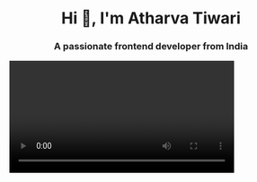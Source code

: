 <h1 align="center">Hi 👋, I'm Atharva Tiwari</h1>
<h3 align="center">A passionate frontend developer from India</h3>

<video src="" align="right" alt="coding" width="400" src="https://cdnl.iconscout.com/lottie/premium/thumb/male-programmer-doing-coding-work-9560195-7793573.mp4">

<p align="left"> <img src="https://komarev.com/ghpvc/?username=atharva-tiwari12&label=Profile%20views&color=0e75b6&style=flat" alt="atharva-tiwari12" /> </p>

- 🔭 I’m currently working on [Netflix Clone](https://github.com/Atharva-Tiwari12/Netflix-Clone.git)

- 🌱 I’m currently learning **Python, JS**

- 💬 Ask me about **HTML, CSS**

- 📫 How to reach me **tiwariatharva79@gmail.com**

- ⚡ Fun fact **I am Introvert**

<h3 align="left">Connect with me:</h3>
<p align="left">
<a href="https://instagram.com/_atharva_tiwari_007" target="blank"><img align="center" src="https://raw.githubusercontent.com/rahuldkjain/github-profile-readme-generator/master/src/images/icons/Social/instagram.svg" alt="_atharva_tiwari_007" height="30" width="40" /></a>
</p>

<h3 align="left">Languages and Tools:</h3>
<p align="left"> <a href="https://www.w3schools.com/css/" target="_blank" rel="noreferrer"> <img src="https://raw.githubusercontent.com/devicons/devicon/master/icons/css3/css3-original-wordmark.svg" alt="css3" width="40" height="40"/> </a> <a href="https://www.w3.org/html/" target="_blank" rel="noreferrer"> <img src="https://raw.githubusercontent.com/devicons/devicon/master/icons/html5/html5-original-wordmark.svg" alt="html5" width="40" height="40"/> </a> </p>

<p><img align="left" src="https://github-readme-stats.vercel.app/api/top-langs?username=atharva-tiwari12&show_icons=true&locale=en&layout=compact" alt="atharva-tiwari12" /></p>

<p>&nbsp;<img align="center" src="https://github-readme-stats.vercel.app/api?username=atharva-tiwari12&show_icons=true&locale=en" alt="atharva-tiwari12" /></p>

<p><img align="center" src="https://github-readme-streak-stats.herokuapp.com/?user=atharva-tiwari12&" alt="atharva-tiwari12" /></p>
